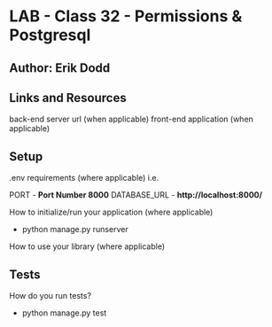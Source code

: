 # LAB - Class 32 - Permissions & Postgresql
## Author: Erik Dodd

## Links and Resources
back-end server url (when applicable)
front-end application (when applicable)

## Setup
.env requirements (where applicable)
i.e.

PORT - **Port Number 8000**
DATABASE_URL - **http://localhost:8000/**

How to initialize/run your application (where applicable)
- python manage.py runserver  


How to use your library (where applicable)

## Tests

How do you run tests?
- python manage.py test